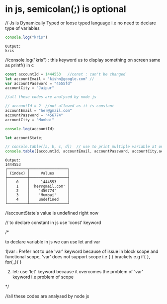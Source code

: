 
# in js, semicolan(;) is optional

// Js is Dynamically Typed or loose typed language i.e no need to declare type of variables

```javascript
console.log("kris") 
```

```
Output: 
kris
```
  //console.log("kris") : this keyword us to display something on screen same as printf() in c

```javascript
const accountId = 1444553   //const : can't be changed
let accountEmail = "kishn@google.com" // 
var accountPassword = "4555fd"
accountCity = "Jaipur"

//all these codes are analysed by node js 

// accountId = 2  //not allowed as it is constant  
accountEmail = "her@gmail.com"
accountPassword = "456774"
accountCity = "Mumbai"

console.log(accountId)

let accountState;

// console.table([a, b, c, d])  // use to print multiple variable at once like a,b,c,d in tabular structure
console.table([accountId, accountEmail, accountPassword, accountCity,accountState]) 
```
```
Output: 
1444553
┌─────────┬─────────────────┐
│ (index) │     Values      │
├─────────┼─────────────────┤
│    0    │     1444553     │
│    1    │ 'her@gmail.com' │
│    2    │    '456774'     │
│    3    │    'Mumbai'     │
│    4    │    undefined    │
└─────────┴─────────────────┘
```
//accountState's value is undefined right now


// to declare constant in js use 'const' keyword

/* 

to declare variable in js we can use  let and var

1)var : Prefer not to use 'var' keyword because of issue in block scope and functional scope, 
        'var' does not support scope i.e {   } brackets e.g if{ }, for(,,){ }

2) let: use 'let' keyword because it overcomes the problem of 'var' keyword i.e problem of scope

*/


//all these codes are analysed by node js 